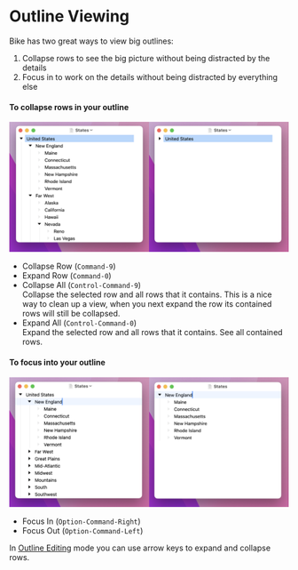 # Outline Viewing

Bike has two great ways to view big outlines:

1. Collapse rows to see the big picture without being distracted by the details
2. Focus in to work on the details without being distracted by everything else

#### To collapse rows in your outline

![Collapse](../.gitbook/assets/collapse.png)

* Collapse Row (`Command-9`)
* Expand Row (`Command-0`)
* Collapse All (`Control-Command-9`)\
  Collapse the selected row and all rows that it contains. This is a nice way to clean up a view, when you next expand the row its contained rows will still be collapsed.
* Expand All (`Control-Command-0`)\
  Expand the selected row and all rows that it contains. See all contained rows.

#### To focus into your outline

![Focus In](../.gitbook/assets/focus-in.png)

* Focus In (`Option-Command-Right`)
* Focus Out (`Option-Command-Left`)

In [Outline Editing](outline-editing.md) mode you can use arrow keys to expand and collapse rows.
